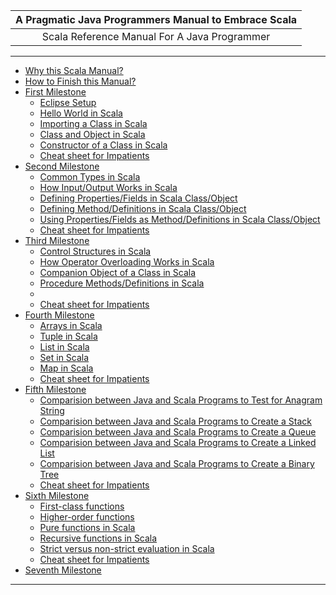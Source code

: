 | **A Pragmatic Java Programmers Manual to Embrace Scala** |
| :---: |
| Scala Reference Manual For A Java Programmer |

---

- [Why this Scala Manual?][why-this-manual.md]
- [How to Finish this Manual?][how-to-finish.md]
- [First Milestone][first-milestone.md]
    - [Eclipse Setup][first-milestone-topic-1.md]
    - [Hello World in Scala][first-milestone-topic-2.md]
    - [Importing a Class in Scala][first-milestone-topic-3.md]
    - [Class and Object in Scala][first-milestone-topic-4.md]
    - [Constructor of a Class in Scala][first-milestone-topic-5.md]
    - [Cheat sheet for Impatients][first-milestone-topic-6.md]
-  [Second Milestone][second-milestone.md]
    - [Common Types in Scala][second-milestone-topic-1.md]
    - [How Input/Output Works in Scala][second-milestone-topic-2.md]
    - [Defining Properties/Fields in Scala Class/Object][second-milestone-topic-3.md]
    - [Defining Method/Definitions in Scala Class/Object][second-milestone-topic-4.md]
    - [Using Properties/Fields as Method/Definitions in Scala Class/Object][second-milestone-topic-5.md]
    - [Cheat sheet for Impatients][second-milestone-topic-6.md]
-  [Third Milestone][third-milestone.md]
    - [Control Structures in Scala][third-milestone-topic-1.md]
    - [How Operator Overloading Works in Scala][third-milestone-topic-2.md]
    - [Companion Object of a Class in Scala][third-milestone-topic-3.md]
    - [Procedure Methods/Definitions in Scala][third-milestone-topic-4.md]
    - [][third-milestone-topic-5.md]
    - [Cheat sheet for Impatients][third-milestone-topic-6.md]
-  [Fourth Milestone][fourth-milestone.md]
    - [Arrays in Scala][fourth-milestone-topic-1.md]
    - [Tuple in Scala][fourth-milestone-topic-2.md]
    - [List in Scala][fourth-milestone-topic-3.md]
    - [Set in Scala][fourth-milestone-topic-4.md]
    - [Map in Scala][fourth-milestone-topic-5.md]
    - [Cheat sheet for Impatients][fourth-milestone-topic-6.md]
-  [Fifth Milestone][fifth-milestone.md]
    - [Comparision between Java and Scala Programs to Test for Anagram String][fifth-milestone-topic-1.md]
    - [Comparision between Java and Scala Programs to Create a Stack][fifth-milestone-topic-2.md]
    - [Comparision between Java and Scala Programs to Create a Queue][fifth-milestone-topic-3.md]
    - [Comparision between Java and Scala Programs to Create a Linked List][fifth-milestone-topic-4.md]
    - [Comparision between Java and Scala Programs to Create a Binary Tree][fifth-milestone-topic-5.md]
    - [Cheat sheet for Impatients][fifth-milestone-topic-6.md]
-  [Sixth Milestone][sixth-milestone.md]
    - [First-class functions][sixth-milestone-topic-1.md]
    - [Higher-order functions][sixth-milestone-topic-2.md]
    - [Pure functions in Scala][sixth-milestone-topic-3.md]
    - [Recursive functions in Scala][sixth-milestone-topic-4.md]
    - [Strict versus non-strict evaluation in Scala][sixth-milestone-topic-5.md]
    - [Cheat sheet for Impatients][sixth-milestone-topic-6.md]
-  [Seventh Milestone][seventh-milestone.md]

---

[why-this-manual.md]: why-this-manual.md
[how-to-finish.md]: how-to-finish.md
[first-milestone.md]: first-milestone/first-milestone.md
[first-milestone-topic-1.md]: first-milestone/setup.md
[first-milestone-topic-2.md]: first-milestone/hello-world.md
[first-milestone-topic-3.md]: first-milestone/class-import.md
[first-milestone-topic-4.md]: first-milestone/class-and-object.md
[first-milestone-topic-5.md]: first-milestone/constructors.md
[first-milestone-topic-6.md]: first-milestone/cheat-sheet.md

[second-milestone.md]: second-milestone/second-milestone.md
[second-milestone-topic-1.md]: second-milestone/common-types.md
[second-milestone-topic-2.md]: second-milestone/input-and-output.md
[second-milestone-topic-3.md]: second-milestone/values-variables-and-methods.md
[second-milestone-topic-4.md]: second-milestone/methods.md
[second-milestone-topic-5.md]: second-milestone/variables-and-definitions.md
[second-milestone-topic-6.md]: second-milestone/cheat-sheet.md

[third-milestone.md]: third-milestone/third-milestone.md
[third-milestone-topic-1.md]: third-milestone/looping-in-scala.md
[third-milestone-topic-2.md]: third-milestone/operator-overloading.md
[third-milestone-topic-3.md]: third-milestone/companion-object.md
[third-milestone-topic-4.md]: third-milestone/procedures.md
[third-milestone-topic-5.md]: third-milestone/methods.md
[third-milestone-topic-6.md]: third-milestone/cheat-sheet.md

[fourth-milestone.md]: fourth-milestone/fourth-milestone.md
[fourth-milestone-topic-1.md]: fourth-milestone/array.md
[fourth-milestone-topic-2.md]: fourth-milestone/tuple.md
[fourth-milestone-topic-3.md]: fourth-milestone/list.md
[fourth-milestone-topic-4.md]: fourth-milestone/set.md
[fourth-milestone-topic-5.md]: fourth-milestone/map.md
[fourth-milestone-topic-6.md]: fourth-milestone/cheat-sheet.md

[fifth-milestone.md]: fifth-milestone/fifth-milestone.md
[fifth-milestone-topic-1.md]: fifth-milestone/anagram-test.md
[fifth-milestone-topic-2.md]: fifth-milestone/stack.md
[fifth-milestone-topic-3.md]: fifth-milestone/queue.md
[fifth-milestone-topic-4.md]: fifth-milestone/linked-list.md
[fifth-milestone-topic-5.md]: fifth-milestone/binary-tree.md
[fifth-milestone-topic-6.md]: fifth-milestone/cheat-sheet.md

[sixth-milestone.md]: sixth-milestone/sixth-milestone.md
[sixth-milestone-topic-1.md]: sixth-milestone/first-class-functions.md
[sixth-milestone-topic-2.md]: sixth-milestone/higher-order-functions.md
[sixth-milestone-topic-3.md]: sixth-milestone/pure-functions.md
[sixth-milestone-topic-4.md]: sixth-milestone/recursive-functions.md
[sixth-milestone-topic-5.md]: sixth-milestone/strict-versus-non-strict-evaluation.md
[sixth-milestone-topic-6.md]: sixth-milestone/cheat-sheet.md

[seventh-milestone.md]: seventh-milestone/seventh-milestone.md




